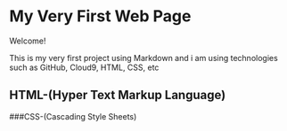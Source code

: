 # My Very First Web Page

Welcome!

This is my very first project using Markdown and i am using technologies such as GitHub, Cloud9, HTML, CSS, etc

## HTML-(Hyper Text Markup Language)

###CSS-(Cascading Style Sheets)